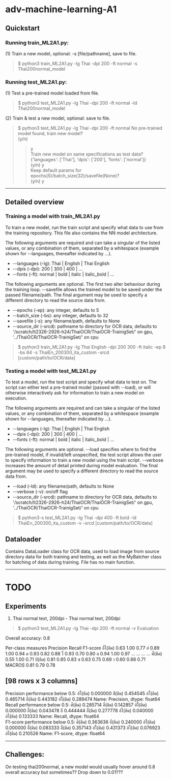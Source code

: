 # adv-machine-learning-A1

## Quickstart

### Running train_ML2A1.py:

(1) Train a new model, optional: -s [file/pathname], save to file.  
> $ python3 train_ML2A1.py -lg Thai -dpi 200 -ft normal -s Thai200normal_model

### Running test_ML2A1.py:

(1) Test a pre-trained model loaded from file.
> $ python3 test_ML2A1.py -lg Thai -dpi 200 -ft normal -ld Thai200normal_model

(2) Train & test a new model, optional: save to file.
> $ python3 test_ML2A1.py -lg Thai -dpi 200 -ft normal
> No pre-trained model found, train new model?  
> (y/n) 
>> y  
> Train new model on same specifications as test data?  
> {'languages': ['Thai'], 'dpis': ['200'], 'fonts': ['normal']}  
> (y/n) 
>> y  
> Keep default params for epochs(5)/batch_size(32)/savefile(None)?  
> (y/n)
>> y  

___

## Detailed overview

### Training a model with train_ML2A1.py

To train a new model, run the train script and specify what data to use from the training repository. This file also contains the NN model architecture.

The following arguments are required and can take a singular of the listed values, or any combination of them, separated by a whitespace (example shown for --languages, thereafter indicated by ...).
* --languages (-lg):	Thai | English | Thai English
* --dpis (-dpi): 	200 | 300 | 400 | ...
* --fonts (-ft):	normal | bold | italic | italic_bold | ...

The following arguments are optional. The first two alter behaviour during the training loop. --savefile allows the trained model to be saved under the passed filename/path. The final argument may be used to specify a different directory to read the source data from.
* --epochs (-ep):	any integer, defaults to 5
* --batch_size (-bs):	any integer, defaults to 32
* --savefile (-s):	any filename/path, defaults to None
* --source_dir (-srcd):	pathname to directory for OCR data, defaults to '/scratch/lt2326-2926-h24/ThaiOCR/ThaiOCR-TrainigSet/' on gpu, '../ThaiOCR/ThaiOCR-TrainigSet/' on cpu

> $ python3 train_ML2A1.py -lg Thai English -dpi 200 300 -ft italic -ep 8 -bs 64 -s ThaiEn_200300_ita_custom -srcd [custom/path/to/OCR/data]


### Testing a model with test_ML2A1.py

To test a model, run the test script and specify what data to test on. The script can either test a pre-trained model (passed with --load), or will otherwise interactively ask for information to train a new model on execution.

The following arguments are required and can take a singular of the listed values, or any combination of them, separated by a whitespace (example shown for --languages, thereafter indicated by ...).
* --languages (-lg):	Thai | English | Thai English
* --dpis (-dpi): 	200 | 300 | 400 | ...
* --fonts (-ft):	normal | bold | italic | italic_bold | ...

The following arguments are optional. --load specifies where to find the pre-trained model, if invalid/left unspecified, the test script allows the user to specify information to train a new model using the train script. --verbose increases the amount of detail printed during model evaluation. The final argument may be used to specify a different directory to read the source data from.
* --load (-ld):		any filename/path, defaults to None
* --verbose (-v):	on/off flag
* --source_dir (-srcd):	pathname to directory for OCR data, defaults to '/scratch/lt2326-2926-h24/ThaiOCR/ThaiOCR-TrainigSet/' on gpu, '../ThaiOCR/ThaiOCR-TrainigSet/' on cpu

> $ python3-s test_ML2A1.py -lg Thai -dpi 400 -ft bold -ld ThaiEn_200300_ita_custom -v -srcd [custom/path/to/OCR/data]

## Dataloader

Contains DataLoader class for OCR data, used to load image from source directory data for both training and testing, as well as the MyBatcher class for batching of data during training. File has no main function.

___

# TODO

## Experiments

1) Thai normal text, 200dpi - Thai normal text, 200dpi

> $ python3 test_ML2A1.py -lg Thai -dpi 200 -ft normal -v
Evaluation

Overall accuracy: 0.8

Per-class measures
          Precision  Recall  F1-score
อ็ไ(ติด)       0.63    1.00      0.77
อ๋             0.89    1.00      0.94
ด              0.93    0.82      0.88
ไ              0.93    0.70      0.80
ล              0.94    1.00      0.97
...             ...     ...       ...
ศื(ติด)        0.55    1.00      0.71
ป้(ติด)        0.81    0.85      0.83
ซ              0.63    0.75      0.69
า              0.60    0.88      0.71
MACROS         0.81    0.79      0.78

[98 rows x 3 columns]
--------------------------------------------------------------------------------

Precision performance below 0.5:
อ้ใ(ติด)    0.000000
สี(ติด)     0.454545
อ์โ(ติด)    0.485714
อึ่(ติด)    0.443182
อ์ใ(ติด)    0.289474
Name: Precision, dtype: float64  
Recall performance below 0.5:
ศี(ติด)     0.285714
อี่(ติด)    0.142857
อ้ใ(ติด)    0.000000
อึ้(ติด)    0.043478
อื          0.444444
อื่(ติด)    0.277778
อ้ไ(ติด)    0.040000
อ์ไ(ติด)    0.133333
Name: Recall, dtype: float64  
F1-score performance below 0.5:
ศี(ติด)     0.363636
อี่(ติด)    0.240000
อ้ใ(ติด)    0.000000
อึ้(ติด)    0.083333
อื่(ติด)    0.357143
อ์ใ(ติด)    0.431373
อ้ไ(ติด)    0.076923
อ์ไ(ติด)    0.210526
Name: F1-score, dtype: float64
___

## Challenges:

On testing thai200normal, a new model would usually hover around 0.8 overall accuracy but sometimes?? Drop down to 0.01???